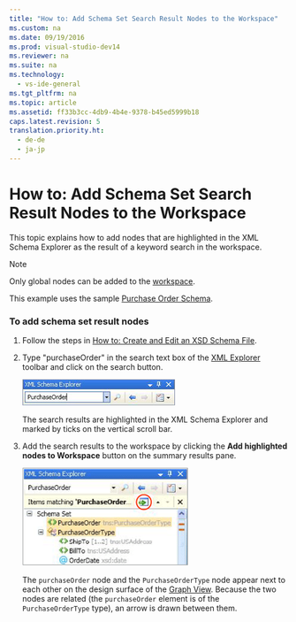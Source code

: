 ```yaml
---
title: "How to: Add Schema Set Search Result Nodes to the Workspace"
ms.custom: na
ms.date: 09/19/2016
ms.prod: visual-studio-dev14
ms.reviewer: na
ms.suite: na
ms.technology: 
  - vs-ide-general
ms.tgt_pltfrm: na
ms.topic: article
ms.assetid: ff33b3cc-4db9-4b4e-9378-b45ed5999b18
caps.latest.revision: 5
translation.priority.ht: 
  - de-de
  - ja-jp
---
```

# How to: Add Schema Set Search Result Nodes to the Workspace
This topic explains how to add nodes that are highlighted in the XML Schema Explorer as the result of a keyword search in the workspace.  
  
> [!NOTE]
>  Only global nodes can be added to the [workspace](../vs140/XML-Schema-Designer-Workspace.md).  
  
 This example uses the sample [Purchase Order Schema](../vs140/Sample-XSD-File--Purchase-Order-Schema.md).  
  
### To add schema set result nodes  
  
1.  Follow the steps in [How to: Create and Edit an XSD Schema File](../vs140/How-to--Create-and-Edit-an-XSD-Schema-File.md).  
  
2.  Type "purchaseOrder" in the search text box of the [XML Explorer](../vs140/XML-Schema-Explorer.md) toolbar and click on the search button.  
  
     ![XML Schema Explorer Keyword Search](../vs140/media/SchemaExplorerSearch.gif "SchemaExplorerSearch")  
  
     The search results are highlighted in the XML Schema Explorer and marked by ticks on the vertical scroll bar.  
  
3.  Add the search results to the workspace by clicking the **Add highlighted nodes to Workspace** button on the summary results pane.  
  
     ![XML Schema Explorer Search Result](../vs140/media/SchemaExplorerSearchResult.gif "SchemaExplorerSearchResult")  
  
     The `purchaseOrder` node and the `PurchaseOrderType` node appear next to each other on the design surface of the [Graph View](../vs140/Graph-View.md). Because the two nodes are related (the `purchaseOrder` element is of the `PurchaseOrderType` type), an arrow is drawn between them.
